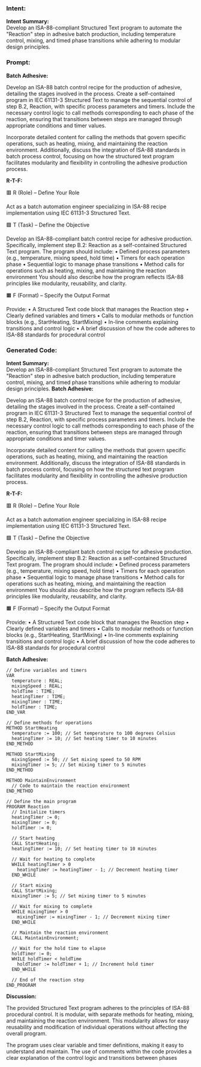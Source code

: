 ### Intent:
**Intent Summary:**  
Develop an ISA-88-compliant Structured Text program to automate the "Reaction" step in adhesive batch production, including temperature control, mixing, and timed phase transitions while adhering to modular design principles.

### Prompt:
**Batch Adhesive:**

Develop an ISA-88 batch control recipe for the production of adhesive, detailing the stages involved in the process. Create a self-contained program in IEC 61131-3 Structured Text to manage the sequential control of step B.2, Reaction, with specific process parameters and timers. Include the necessary control logic to call methods corresponding to each phase of the reaction, ensuring that transitions between steps are managed through appropriate conditions and timer values.

Incorporate detailed content for calling the methods that govern specific operations, such as heating, mixing, and maintaining the reaction environment. Additionally, discuss the integration of ISA-88 standards in batch process control, focusing on how the structured text program facilitates modularity and flexibility in controlling the adhesive production process.

**R-T-F:**

🟥 R (Role) – Define Your Role

Act as a batch automation engineer specializing in ISA-88 recipe implementation using IEC 61131-3 Structured Text.

🟩 T (Task) – Define the Objective

Develop an ISA-88-compliant batch control recipe for adhesive production. Specifically, implement step B.2: Reaction as a self-contained Structured Text program. The program should include:
	•	Defined process parameters (e.g., temperature, mixing speed, hold time)
	•	Timers for each operation phase
	•	Sequential logic to manage phase transitions
	•	Method calls for operations such as heating, mixing, and maintaining the reaction environment
You should also describe how the program reflects ISA-88 principles like modularity, reusability, and clarity.

🟧 F (Format) – Specify the Output Format

Provide:
	•	A Structured Text code block that manages the Reaction step
	•	Clearly defined variables and timers
	•	Calls to modular methods or function blocks (e.g., StartHeating, StartMixing)
	•	In-line comments explaining transitions and control logic
	•	A brief discussion of how the code adheres to ISA-88 standards for procedural control

### Generated Code:
**Intent Summary:**  
Develop an ISA-88-compliant Structured Text program to automate the "Reaction" step in adhesive batch production, including temperature control, mixing, and timed phase transitions while adhering to modular design principles.
**Batch Adhesive:**

Develop an ISA-88 batch control recipe for the production of adhesive, detailing the stages involved in the process. Create a self-contained program in IEC 61131-3 Structured Text to manage the sequential control of step B.2, Reaction, with specific process parameters and timers. Include the necessary control logic to call methods corresponding to each phase of the reaction, ensuring that transitions between steps are managed through appropriate conditions and timer values.

Incorporate detailed content for calling the methods that govern specific operations, such as heating, mixing, and maintaining the reaction environment. Additionally, discuss the integration of ISA-88 standards in batch process control, focusing on how the structured text program facilitates modularity and flexibility in controlling the adhesive production process.

**R-T-F:**

🟥 R (Role) – Define Your Role

Act as a batch automation engineer specializing in ISA-88 recipe implementation using IEC 61131-3 Structured Text.

🟩 T (Task) – Define the Objective

Develop an ISA-88-compliant batch control recipe for adhesive production. Specifically, implement step B.2: Reaction as a self-contained Structured Text program. The program should include:
	•	Defined process parameters (e.g., temperature, mixing speed, hold time)
	•	Timers for each operation phase
	•	Sequential logic to manage phase transitions
	•	Method calls for operations such as heating, mixing, and maintaining the reaction environment
You should also describe how the program reflects ISA-88 principles like modularity, reusability, and clarity.

🟧 F (Format) – Specify the Output Format

Provide:
	•	A Structured Text code block that manages the Reaction step
	•	Clearly defined variables and timers
	•	Calls to modular methods or function blocks (e.g., StartHeating, StartMixing)
	•	In-line comments explaining transitions and control logic
	•	A brief discussion of how the code adheres to ISA-88 standards for procedural control

**Batch Adhesive:**

```Structured Text
// Define variables and timers
VAR
  temperature : REAL;
  mixingSpeed : REAL;
  holdTime : TIME;
  heatingTimer : TIME;
  mixingTimer : TIME;
  holdTimer : TIME;
END_VAR

// Define methods for operations
METHOD StartHeating
  temperature := 100; // Set temperature to 100 degrees Celsius
  heatingTimer := 10; // Set heating timer to 10 minutes
END_METHOD

METHOD StartMixing
  mixingSpeed := 50; // Set mixing speed to 50 RPM
  mixingTimer := 5; // Set mixing timer to 5 minutes
END_METHOD

METHOD MaintainEnvironment
  // Code to maintain the reaction environment
END_METHOD

// Define the main program
PROGRAM Reaction
  // Initialize timers
  heatingTimer := 0;
  mixingTimer := 0;
  holdTimer := 0;

  // Start heating
  CALL StartHeating;
  heatingTimer := 10; // Set heating timer to 10 minutes

  // Wait for heating to complete
  WHILE heatingTimer > 0
    heatingTimer := heatingTimer - 1; // Decrement heating timer
  END_WHILE

  // Start mixing
  CALL StartMixing;
  mixingTimer := 5; // Set mixing timer to 5 minutes

  // Wait for mixing to complete
  WHILE mixingTimer > 0
    mixingTimer := mixingTimer - 1; // Decrement mixing timer
  END_WHILE

  // Maintain the reaction environment
  CALL MaintainEnvironment;

  // Wait for the hold time to elapse
  holdTimer := 0;
  WHILE holdTimer < holdTime
    holdTimer := holdTimer + 1; // Increment hold timer
  END_WHILE

  // End of the reaction step
END_PROGRAM
```

**Discussion:**

The provided Structured Text program adheres to the principles of ISA-88 procedural control. It is modular, with separate methods for heating, mixing, and maintaining the reaction environment. This modularity allows for easy reusability and modification of individual operations without affecting the overall program.

The program uses clear variable and timer definitions, making it easy to understand and maintain. The use of comments within the code provides a clear explanation of the control logic and transitions between phases
